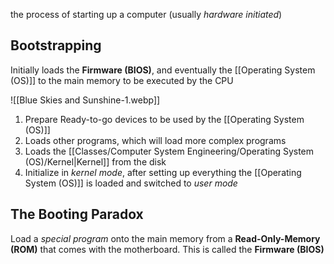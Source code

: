 the process of starting up a computer (usually *hardware initiated*)

## Bootstrapping
Initially loads the **Firmware (BIOS)**, and eventually the [[Operating System (OS)]] to the main memory to be executed by the CPU

![[Blue Skies and Sunshine-1.webp]]

1. Prepare Ready-to-go devices to be used by the [[Operating System (OS)]] 
2. Loads other programs, which will load more complex programs
3. Loads the [[Classes/Computer System Engineering/Operating System (OS)/Kernel|Kernel]] from the disk
4. Initialize in *kernel mode*, after setting up everything the [[Operating System (OS)]] is loaded and switched to *user mode*  

## The Booting Paradox
Load a *special program* onto the main memory from a **Read-Only-Memory (ROM)** that comes with the motherboard. This is called the **Firmware (BIOS)** 